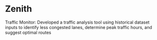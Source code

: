 # Zenith
Traffic Monitor: 
  Developed a traffic analysis tool using historical dataset inputs to identify less congested lanes, determine peak traffic hours, and suggest optimal routes
